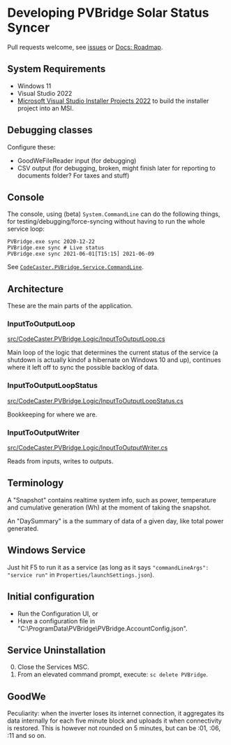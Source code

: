 ﻿# Developing PVBridge Solar Status Syncer
Pull requests welcome, see [issues](https://github.com/CodeCasterNL/PVBridge/issues) or [Docs: Roadmap](https://codecasternl.github.io/PVBridge/roadmap.html).

## System Requirements
* Windows 11
* Visual Studio 2022
* [Microsoft Visual Studio Installer Projects 2022](https://marketplace.visualstudio.com/items?itemName=VisualStudioClient.MicrosoftVisualStudio2022InstallerProjects) to build the installer project into an MSI.

## Debugging classes
Configure these:
* GoodWeFileReader input (for debugging)
* CSV output (for debugging, broken, might finish later for reporting to documents folder? For taxes and stuff)

## Console
The console, using (beta) `System.CommandLine` can do the following things, for testing/debugging/force-syncing without having to run the whole service loop:

    PVBridge.exe sync 2020-12-22
    PVBridge.exe sync # Live status
    PVBridge.exe sync 2021-06-01[T15:15] 2021-06-09

See [`CodeCaster.PVBridge.Service.CommandLine`](https://github.com/CodeCasterNL/PVBridge/tree/develop/src/CodeCaster.PVBridge.Service/CommandLine).

## Architecture
These are the main parts of the application.

### InputToOutputLoop
[src/CodeCaster.PVBridge.Logic/InputToOutputLoop.cs](https://github.com/CodeCasterNL/PVBridge/blob/develop/src/CodeCaster.PVBridge.Logic/InputToOutputLoop.cs)

Main loop of the logic that determines the current status of the service (a shutdown is actually kindof a hibernate on Windows 10 and up), continues where it left off to sync the possible backlog of data.

### InputToOutputLoopStatus
[src/CodeCaster.PVBridge.Logic/InputToOutputLoopStatus.cs](https://github.com/CodeCasterNL/PVBridge/blob/develop/src/CodeCaster.PVBridge.Logic/InputToOutputLoopStatus.cs)

Bookkeeping for where we are.

### InputToOutputWriter
[src/CodeCaster.PVBridge.Logic/InputToOutputWriter.cs](https://github.com/CodeCasterNL/PVBridge/blob/develop/src/CodeCaster.PVBridge.Logic/InputToOutputWriter.cs)

Reads from inputs, writes to outputs.

## Terminology
A "Snapshot" contains realtime system info, such as power, temperature and cumulative generation (Wh) at the moment of taking the snapshot. 

An "DaySummary" is a the summary of data of a given day, like total power generated.

## Windows Service
Just hit F5 to run it as a service (as long as it says `"commandLineArgs": "service run"` in `Properties/launchSettings.json`).

## Initial configuration
* Run the Configuration UI, or
* Have a configuration file in "C:\ProgramData\PVBridge\PVBridge.AccountConfig.json".

## Service Uninstallation
0. Close the Services MSC.
1. From an elevated command prompt, execute: `sc delete PVBridge`.

## GoodWe
Peculiarity: when the inverter loses its internet connection, it aggregates its data internally for each five minute block and uploads it when connectivity is restored. This is however not rounded on 5 minutes, but can be :01, :06, :11 and so on.
